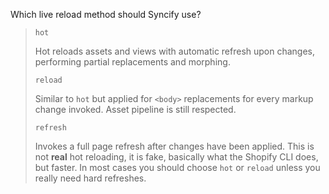 Which live reload method should Syncify use?

> `hot`
>
> Hot reloads assets and views with automatic refresh upon changes, performing partial replacements and morphing.
>
> `reload`
>
> Similar to `hot` but applied for `<body>` replacements for every markup change invoked. Asset pipeline is still respected.
>
> `refresh`
>
> Invokes a full page refresh after changes have been applied. This is not **real** hot reloading, it is fake, basically what the Shopify CLI does, but faster. In most cases you should choose `hot` or `reload` unless you really need hard refreshes.

